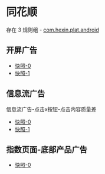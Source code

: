 # 同花顺

存在 3 规则组 - [com.hexin.plat.android](/src/apps/com.hexin.plat.android.ts)

## 开屏广告

- [快照-0](https://i.gkd.li/import/import/12662631)
- [快照-1](https://i.gkd.li/import/import/12662620)

## 信息流广告

信息流广告-点击x按钮-点击内容质量差

- [快照-0](https://i.gkd.li/import/import/12662754)
- [快照-1](https://i.gkd.li/import/import/12662781)

## 指数页面-底部产品广告

- [快照-0](https://i.gkd.li/import/import/12662656)
